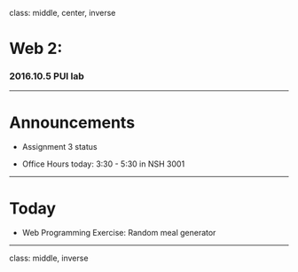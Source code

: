 class: middle, center, inverse

# Web 2:  #

### 2016.10.5 PUI lab ###

---
# Announcements

- Assignment 3 status

- Office Hours today: 3:30 - 5:30 in NSH 3001

---

# Today #

- Web Programming Exercise: Random meal generator

---

class: middle, inverse

# 
